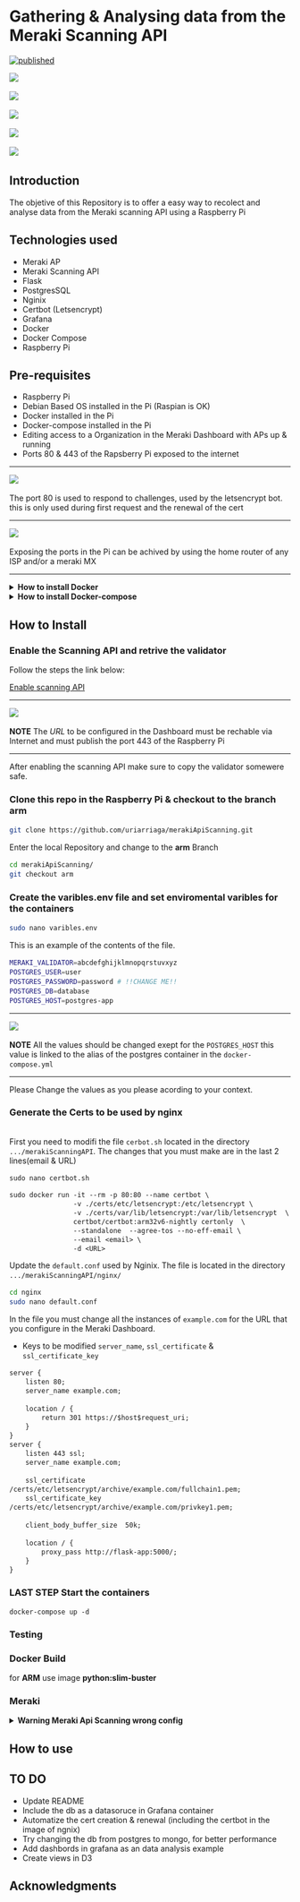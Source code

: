 # Gathering & Analysing data from the Meraki Scanning API

[![published](https://static.production.devnetcloud.com/codeexchange/assets/images/devnet-published.svg)](https://developer.cisco.com/codeexchange/github/repo/uriarriaga/merakiApiScanning) 

![](https://img.shields.io/badge/PostgreSQL-316192?style=for-the-badge&logo=postgresql&logoColor=white)

![](https://img.shields.io/badge/Docker-2CA5E0?style=for-the-badge&logo=docker&logoColor=white)

![](https://img.shields.io/badge/Flask-000000?style=for-the-badge&logo=flask&logoColor=white)

![](https://img.shields.io/badge/Python-FFD43B?style=for-the-badge&logo=python&logoColor=blue)

![](https://img.shields.io/badge/Grafana-F2F4F9?style=for-the-badge&logo=grafana&logoColor=orange&labelColor=F2F4F9)

## Introduction
The objetive of this Repository is to offer a easy way to recolect and analyse data from the Meraki scanning API using a Raspberry Pi

## Technologies used
- Meraki AP
- Meraki Scanning API
- Flask
- PostgresSQL
- Nginix
- Certbot (Letsencrypt)
- Grafana
- Docker
- Docker Compose
- Raspberry Pi


## Pre-requisites 

- Raspberry Pi 
- Debian Based OS installed in the Pi (Raspian is OK)
- Docker  installed in the Pi
- Docker-compose  installed in the Pi
- Editing access to a Organization in the Meraki Dashboard with APs up & running 
- Ports 80 & 443 of the Rapsberry Pi exposed to the internet 

---
![](https://img.shields.io/badge/NOTE-yellow) 

The port 80 is used to respond to challenges, used by the letsencrypt bot.
this is only used during first request  and the renewal of the cert 

---

![](https://img.shields.io/badge/NOTE-yellow) 

Exposing the ports in the Pi can be achived by using the home router of any ISP and/or a meraki MX

---

<details><summary><b>How to install Docker</b></summary>

<p>Follows the steps detailed in the following link:
</p>

[Install Docker](https://docs.docker.com/engine/install/debian/#install-using-the-convenience-script)

</details>

<details><summary><b>How to install Docker-compose</b></summary>
<p>Follows the steps detailed in the following link:
</p>

[Install Docker Compose](https://docs.docker.com/compose/install/)
</details>

## How to Install

### Enable the Scanning API and retrive the validator 

Follow the steps the link below:

[Enable scanning API](https://developer.cisco.com/meraki/scanning-api/#!enable-scanning-api) 

- - - 

![](https://img.shields.io/badge/NOTE-yellow) 

**NOTE** The *URL* to be configured in the Dashboard must be rechable via Internet and must publish the port 443 of the Raspberry Pi 

- - - 
After enabling the scanning API make sure to copy the validator somewere safe. 



### Clone this repo in the Raspberry Pi & checkout to the branch **arm**
``` bash
git clone https://github.com/uriarriaga/merakiApiScanning.git
```
Enter the local Repository and change to the **arm** Branch
``` bash 
cd merakiApiScanning/
git checkout arm
```
### Create the varibles.env file and set enviromental varibles for the containers 

``` bash
sudo nano varibles.env
```
This is an example of the contents of the file.
```bash
MERAKI_VALIDATOR=abcdefghijklmnopqrstuvxyz
POSTGRES_USER=user
POSTGRES_PASSWORD=password # !!CHANGE ME!! 
POSTGRES_DB=database
POSTGRES_HOST=postgres-app
```
- - -

![](https://img.shields.io/badge/NOTE-yellow)

**NOTE** All the values should be changed exept for the `POSTGRES_HOST` this value is linked to the alias of the postgres container in the `docker-compose.yml`

- - -

Please Change the values as you please acording to your context.

### Generate the Certs to be used by nginx

<br>First you need to modifi the file `cerbot.sh` located in the directory `.../merakiScanningAPI`. The changes that you must make are in the last 2 lines(email & URL) 
```
sudo nano certbot.sh
```
```
sudo docker run -it --rm -p 80:80 --name certbot \
                -v ./certs/etc/letsencrypt:/etc/letsencrypt \
                -v ./certs/var/lib/letsencrypt:/var/lib/letsencrypt  \
                certbot/certbot:arm32v6-nightly certonly  \
                --standalone  --agree-tos --no-eff-email \
                --email <email> \
                -d <URL>
```
Update the `default.conf` used by Nginix. The file is located in the directory 
`.../merakiScanningAPI/nginx/`

``` bash
cd nginx
sudo nano default.conf
```
In the file you must change  all the instances of `example.com`  for the URL that you configure in the Meraki Dashboard. 
- Keys to be modified `server_name`, `ssl_certificate` & `ssl_certificate_key`
``` 
server {
    listen 80;
    server_name example.com;

    location / {
        return 301 https://$host$request_uri;
    }
}
server {
    listen 443 ssl;
    server_name example.com;

    ssl_certificate     /certs/etc/letsencrypt/archive/example.com/fullchain1.pem;
    ssl_certificate_key /certs/etc/letsencrypt/archive/example.com/privkey1.pem;

    client_body_buffer_size  50k;

    location / {
        proxy_pass http://flask-app:5000/;
    }
}
```
### **LAST STEP** Start the containers
```
docker-compose up -d
```

### Testing

### Docker Build
for **ARM** use image **python:slim-buster**

### Meraki
<details><summary><b>Warning Meraki Api Scanning wrong config</b></summary>

![Config in meraki dashboard](images/exampleConfigMeraki.png)
</details>

## How to use

## TO DO
- Update README
- Include the db as a datasoruce in Grafana container
- Automatize the cert creation & renewal (including the certbot in the image of ngnix)
- Try changing the db from postgres to mongo, for better performance 
- Add dashbords in grafana as an data analysis example
- Create views in D3 

## Acknowledgments